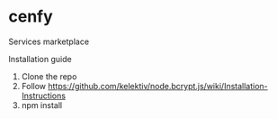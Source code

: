 # cenfy
Services marketplace

Installation guide

1) Clone the repo
2) Follow https://github.com/kelektiv/node.bcrypt.js/wiki/Installation-Instructions
3) npm install
